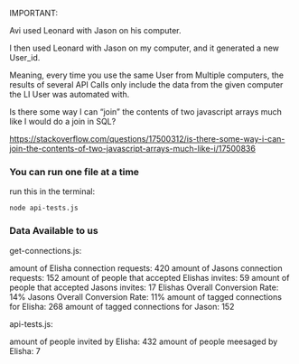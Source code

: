 IMPORTANT:

Avi used Leonard with Jason on his computer.

I then used Leonard with Jason on my computer, and it generated a new User_id.

Meaning, every time you use the same User from Multiple computers, the results of several API Calls only include the data from the given computer the LI User was automated with.

Is there some way I can “join” the contents of two javascript arrays much like I would do a join in SQL?

https://stackoverflow.com/questions/17500312/is-there-some-way-i-can-join-the-contents-of-two-javascript-arrays-much-like-i/17500836

<h3>You can run one file at a time</h3>

run this in the terminal:
```
node api-tests.js 
```

<h3>Data Available to us</h3>

get-connections.js:

amount of Elisha connection requests:  420
amount of Jasons connection requests:  152
amount of people that accepted Elishas invites:  59
amount of people that accepted Jasons invites:  17
Elishas Overall Conversion Rate:  14%
Jasons Overall Conversion Rate:  11%
amount of tagged connections for Elisha:  268
amount of tagged connections for Jason:  152


api-tests.js:

amount of people invited by Elisha:  432
amount of people meesaged by Elisha:  7

